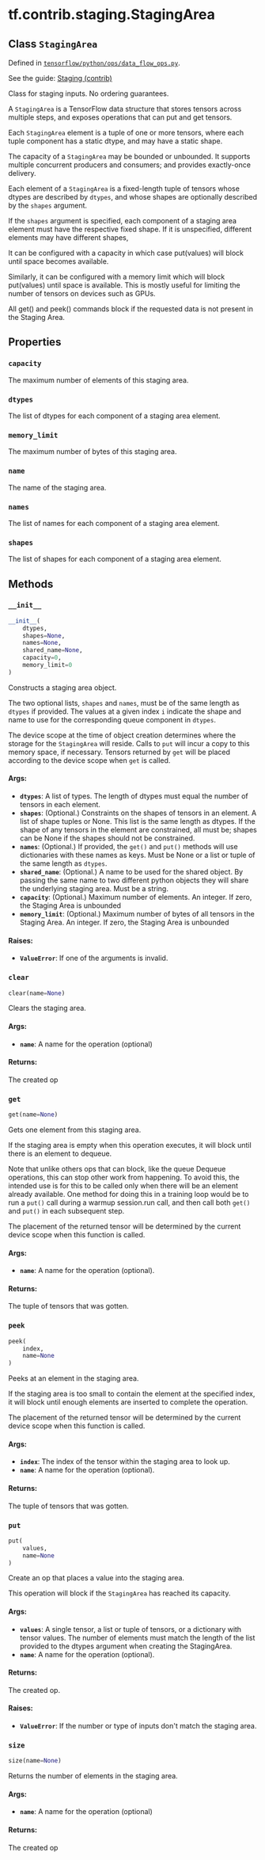 <div itemscope itemtype="http://developers.google.com/ReferenceObject">
<meta itemprop="name" content="tf.contrib.staging.StagingArea" />
<meta itemprop="property" content="capacity"/>
<meta itemprop="property" content="dtypes"/>
<meta itemprop="property" content="memory_limit"/>
<meta itemprop="property" content="name"/>
<meta itemprop="property" content="names"/>
<meta itemprop="property" content="shapes"/>
<meta itemprop="property" content="__init__"/>
<meta itemprop="property" content="clear"/>
<meta itemprop="property" content="get"/>
<meta itemprop="property" content="peek"/>
<meta itemprop="property" content="put"/>
<meta itemprop="property" content="size"/>
</div>

# tf.contrib.staging.StagingArea

## Class `StagingArea`





Defined in [`tensorflow/python/ops/data_flow_ops.py`](https://www.tensorflow.org/code/tensorflow/python/ops/data_flow_ops.py).

See the guide: [Staging (contrib)](../../../../../api_guides/python/contrib.staging.md)

Class for staging inputs. No ordering guarantees.

A `StagingArea` is a TensorFlow data structure that stores tensors across
multiple steps, and exposes operations that can put and get tensors.

Each `StagingArea` element is a tuple of one or more tensors, where each
tuple component has a static dtype, and may have a static shape.

The capacity of a `StagingArea` may be bounded or unbounded.
It supports multiple concurrent producers and consumers; and
provides exactly-once delivery.

Each element of a `StagingArea` is a fixed-length tuple of tensors whose
dtypes are described by `dtypes`, and whose shapes are optionally described
by the `shapes` argument.

If the `shapes` argument is specified, each component of a staging area
element must have the respective fixed shape. If it is
unspecified, different elements may have different shapes,

It can be configured with a capacity in which case
put(values) will block until space becomes available.

Similarly, it can be configured with a memory limit which
will block put(values) until space is available.
This is mostly useful for limiting the number of tensors on
devices such as GPUs.

All get() and peek() commands block if the requested data
is not present in the Staging Area.

## Properties

<h3 id="capacity"><code>capacity</code></h3>

The maximum number of elements of this staging area.

<h3 id="dtypes"><code>dtypes</code></h3>

The list of dtypes for each component of a staging area element.

<h3 id="memory_limit"><code>memory_limit</code></h3>

The maximum number of bytes of this staging area.

<h3 id="name"><code>name</code></h3>

The name of the staging area.

<h3 id="names"><code>names</code></h3>

The list of names for each component of a staging area element.

<h3 id="shapes"><code>shapes</code></h3>

The list of shapes for each component of a staging area element.



## Methods

<h3 id="__init__"><code>__init__</code></h3>

``` python
__init__(
    dtypes,
    shapes=None,
    names=None,
    shared_name=None,
    capacity=0,
    memory_limit=0
)
```

Constructs a staging area object.

The two optional lists, `shapes` and `names`, must be of the same length
as `dtypes` if provided.  The values at a given index `i` indicate the
shape and name to use for the corresponding queue component in `dtypes`.

The device scope at the time of object creation determines where the
storage for the `StagingArea` will reside.  Calls to `put` will incur a copy
to this memory space, if necessary.  Tensors returned by `get` will be
placed according to the device scope when `get` is called.

#### Args:

* <b>`dtypes`</b>:  A list of types.  The length of dtypes must equal the number
    of tensors in each element.
* <b>`shapes`</b>: (Optional.) Constraints on the shapes of tensors in an element.
    A list of shape tuples or None. This list is the same length
    as dtypes.  If the shape of any tensors in the element are constrained,
    all must be; shapes can be None if the shapes should not be constrained.
* <b>`names`</b>: (Optional.) If provided, the `get()` and
    `put()` methods will use dictionaries with these names as keys.
    Must be None or a list or tuple of the same length as `dtypes`.
* <b>`shared_name`</b>: (Optional.) A name to be used for the shared object. By
    passing the same name to two different python objects they will share
    the underlying staging area. Must be a string.
* <b>`capacity`</b>: (Optional.) Maximum number of elements.
    An integer. If zero, the Staging Area is unbounded
* <b>`memory_limit`</b>: (Optional.) Maximum number of bytes of all tensors
    in the Staging Area.
    An integer. If zero, the Staging Area is unbounded


#### Raises:

* <b>`ValueError`</b>: If one of the arguments is invalid.

<h3 id="clear"><code>clear</code></h3>

``` python
clear(name=None)
```

Clears the staging area.

#### Args:

* <b>`name`</b>: A name for the operation (optional)


#### Returns:

The created op

<h3 id="get"><code>get</code></h3>

``` python
get(name=None)
```

Gets one element from this staging area.

If the staging area is empty when this operation executes, it will block
until there is an element to dequeue.

Note that unlike others ops that can block, like the queue Dequeue
operations, this can stop other work from happening.  To avoid this, the
intended use is for this to be called only when there will be an element
already available.  One method for doing this in a training loop would be to
run a `put()` call during a warmup session.run call, and then call both
`get()` and `put()` in each subsequent step.

The placement of the returned tensor will be determined by the current
device scope when this function is called.

#### Args:

* <b>`name`</b>: A name for the operation (optional).


#### Returns:

The tuple of tensors that was gotten.

<h3 id="peek"><code>peek</code></h3>

``` python
peek(
    index,
    name=None
)
```

Peeks at an element in the staging area.

If the staging area is too small to contain the element at
the specified index, it will block until enough elements
are inserted to complete the operation.

The placement of the returned tensor will be determined by
the current device scope when this function is called.

#### Args:

* <b>`index`</b>: The index of the tensor within the staging area
          to look up.
* <b>`name`</b>: A name for the operation (optional).


#### Returns:

The tuple of tensors that was gotten.

<h3 id="put"><code>put</code></h3>

``` python
put(
    values,
    name=None
)
```

Create an op that places a value into the staging area.

This operation will block if the `StagingArea` has reached
its capacity.

#### Args:

* <b>`values`</b>: A single tensor, a list or tuple of tensors, or a dictionary with
    tensor values. The number of elements must match the length of the
    list provided to the dtypes argument when creating the StagingArea.
* <b>`name`</b>: A name for the operation (optional).


#### Returns:

The created op.


#### Raises:

* <b>`ValueError`</b>: If the number or type of inputs don't match the staging area.

<h3 id="size"><code>size</code></h3>

``` python
size(name=None)
```

Returns the number of elements in the staging area.

#### Args:

* <b>`name`</b>: A name for the operation (optional)


#### Returns:

The created op



